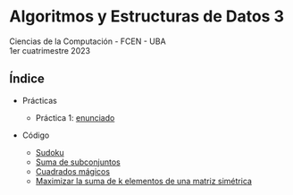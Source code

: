 # Algoritmos y Estructuras de Datos 3

Ciencias de la Computación - FCEN - UBA\
1er cuatrimestre 2023

## Índice

- Prácticas

  - Práctica 1: [enunciado](Prácticas/Enunciados/Práctica1.pdf)

- Código

  - [Sudoku](Code/sudoku)
  - [Suma de subconjuntos](Code/subset_sum)
  - [Cuadrados mágicos](Code/magic_squares)
  - [Maximizar la suma de k elementos de una matriz simétrica](Code/matrix_sum)
